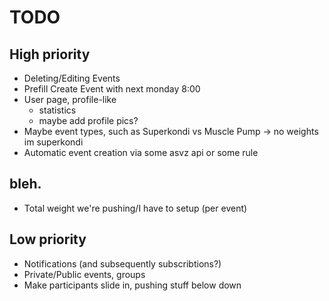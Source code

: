 # TODO

## High priority
- Deleting/Editing Events
- Prefill Create Event with next monday 8:00
- User page, profile-like
    + statistics
    + maybe add profile pics?
- Maybe event types, such as Superkondi vs Muscle Pump -> no weights im superkondi
- Automatic event creation via some asvz api or some rule

## bleh.
- Total weight we're pushing/I have to setup (per event)

## Low priority
- Notifications (and subsequently subscribtions?)
- Private/Public events, groups
- Make participants slide in, pushing stuff below down
